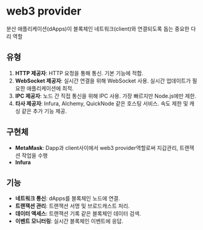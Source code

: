 # web3 provider
분산 애플리케이션(dApps)이 블록체인 네트워크(client)와 연결되도록 돕는 중요한 다리 역할

## 유형
1. **HTTP 제공자**: HTTP 요청을 통해 통신. 기본 기능에 적합.
2. **WebSocket 제공자**: 실시간 연결을 위해 WebSocket 사용. 실시간 업데이트가 필요한 애플리케이션에 최적.
3. **IPC 제공자**: 노드 간 직접 통신을 위해 IPC 사용. 가장 빠르지만 Node.js에만 제한.
4. **타사 제공자**: Infura, Alchemy, QuickNode 같은 호스팅 서비스. 속도 제한 및 캐싱 같은 추가 기능 제공.

## 구현체
- **MetaMask**: Dapp과 client사이에서 web3 provider역할로써 지갑관리, 트랜잭션 작업을 수행
- **Infura**

## 기능
- **네트워크 통신**: dApps를 블록체인 노드에 연결.
- **트랜잭션 관리**: 트랜잭션 서명 및 브로드캐스트 처리.
- **데이터 액세스**: 트랜잭션 기록 같은 블록체인 데이터 검색.
- **이벤트 모니터링**: 실시간 블록체인 이벤트에 응답.